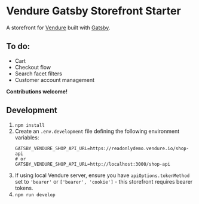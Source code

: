 # Vendure Gatsby Storefront Starter

A storefront for [Vendure](https://www.vendure.io/) built with [Gatsby](https://www.gatsbyjs.com/).

## To do:

* Cart
* Checkout flow
* Search facet filters
* Customer account management

**Contributions welcome!**

## Development

1. `npm install`
2. Create an `.env.development` file defining the following environment variables:
   ```
   GATSBY_VENDURE_SHOP_API_URL=https://readonlydemo.vendure.io/shop-api
   # or
   GATSBY_VENDURE_SHOP_API_URL=http://localhost:3000/shop-api
   ```
3. If using local Vendure server, ensure you have `apiOptions.tokenMethod` set to `'bearer'` or `['bearer', 'cookie']` - this storefront requires bearer tokens.
4. `npm run develop`
